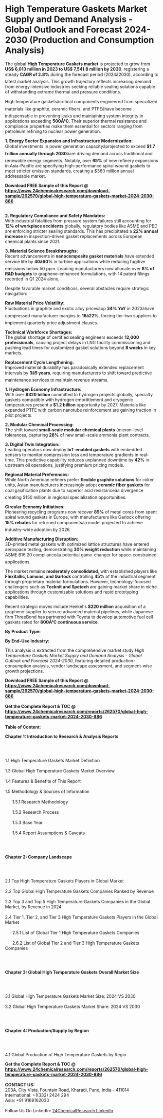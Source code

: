 <h1>High Temperature Gaskets Market Supply and Demand Analysis - Global Outlook and Forecast 2024-2030 (Production and Consumption Analysis)</h1><p>The global <strong>High Temperature Gaskets market</strong> is projected to grow from <strong>US$ 6,013 million in 2023 to US$ 7,541.8 million by 2030</strong>, registering a steady <strong>CAGR of 2.8%</strong> during the forecast period (2024â2030), according to latest market analysis. This growth trajectory reflects increasing demand from energy-intensive industries seeking reliable sealing solutions capable of withstanding extreme thermal and pressure conditions.</p><p>High temperature gasketsâcritical components engineered from specialized materials like graphite, ceramic fibers, and PTFEâhave become indispensable in preventing leaks and maintaining system integrity in applications exceeding <strong>500Â°C</strong>. Their superior thermal resistance and compliance properties make them essential for sectors ranging from petroleum refining to nuclear power generation.</p><p><strong>1. Energy Sector Expansion and Infrastructure Modernization:</strong><br>
Global investments in power generation capacityâprojected to exceed <strong>$1.7 trillion annually through 2030</strong>âare driving demand across traditional and renewable energy segments. Notably, over <strong>65%</strong> of new refinery expansions in Asia-Pacific are specifying high-performance spiral wound gaskets to meet stricter emission standards, creating a $380 million annual addressable market.</p><div><b>Download FREE Sample of this Report @ 
            <a href="https://www.24chemicalresearch.com/download-sample/262570/global-high-temperature-gaskets-market-2024-2030-886">
            https://www.24chemicalresearch.com/download-sample/262570/global-high-temperature-gaskets-market-2024-2030-886</a></b></div><br><p><strong>2. Regulatory Compliance and Safety Mandates:</strong><br>
With industrial fatalities from pressure system failures still accounting for <strong>12% of workplace accidents</strong> globally, regulatory bodies like ASME and PED are enforcing stricter sealing standards. This has precipitated a <strong>22% annual increase</strong> in inspection-driven gasket replacements across European chemical plants since 2021.</p><p><strong>3. Material Science Breakthroughs:</strong><br>
Recent advancements in <strong>nanocomposite gasket materials</strong> have extended service life by <strong>40â60%</strong> in turbine applications while reducing fugitive emissions below 50 ppm. Leading manufacturers now allocate over <strong>8% of R&amp;D budgets</strong> to graphene-enhanced formulations, with 14 patent filings recorded in Q1 2024 alone.</p><p>Despite favorable market conditions, several obstacles require strategic navigation:</p><p><strong>Raw Material Price Volatility:</strong><br>
	Fluctuations in graphite and exotic alloy pricesâup <strong>34% YoY</strong> in 2023âhave compressed manufacturer margins to <strong>18â22%</strong>, forcing tier-two suppliers to implement quarterly price adjustment clauses.</p><p><strong>Technical Workforce Shortages:</strong><br>
	The global shortage of certified sealing engineers exceeds <strong>12,000 professionals</strong>, causing project delays in LNG facility commissioning and pushing lead times for customized gasket solutions beyond <strong>8 weeks</strong> in key markets.</p><p><strong>Replacement Cycle Lengthening:</strong><br>
	Improved material durability has paradoxically extended replacement intervals by <strong>3â5 years</strong>, requiring manufacturers to shift toward predictive maintenance services to maintain revenue streams.</p><p><strong>1. Hydrogen Economy Infrastructure:</strong><br>
With over <strong>$320 billion</strong> committed to hydrogen projects globally, specialty gaskets compatible with hydrogen embrittlement and cryogenic temperatures present a <strong>$1.2 billion</strong> opportunity by 2027. Materials like expanded PTFE with carbon nanotube reinforcement are gaining traction in pilot projects.</p><p><strong>2. Modular Chemical Processing:</strong><br>
The shift toward <strong>small-scale modular chemical plants</strong> (micron-level tolerances, capturing <strong>28%</strong> of new small-scale ammonia plant contracts.</p><p><strong>3. Digital Twin Integration:</strong><br>
Leading operators now deploy <strong>IoT-enabled gaskets</strong> with embedded sensors to monitor compression loss and temperature gradients in real-time. This predictive capability reduces unplanned downtime by <strong>42%</strong> in upstream oil operations, justifying premium pricing models.</p><p><strong>Regional Material Preferences:</strong><br>
	While North American refiners prefer <strong>flexible graphite solutions</strong> for coker units, Asian manufacturers increasingly adopt <strong>ceramic fiber gaskets</strong> for coal gasification plants due to superior acid resistanceâa divergence creating $150 million in regional specialization opportunities.</p><p><strong>Circular Economy Initiatives:</strong><br>
	Pioneering recycling programs now recover <strong>85%</strong> of metal cores from spent spiral wound gaskets in Europe, with manufacturers like Garlock offering <strong>15% rebates</strong> for returned componentsâa model projected to achieve industry-wide adoption by 2026.</p><p><strong>Additive Manufacturing Disruption:</strong><br>
	3D-printed metal gaskets with optimized lattice structures have entered aerospace testing, demonstrating <strong>30% weight reduction</strong> while maintaining ASME B16.20 complianceâa potential game-changer for space-constrained applications.</p><p>The market remains <strong>moderately consolidated</strong>, with established players like <strong>Flexitallic, Lamons, and Garlock</strong> controlling <strong>45%</strong> of the industrial segment through proprietary material formulations. However, technology-focused challengers such as <strong>Tecknit and Spetech</strong> are gaining market share in niche applications through customizable solutions and rapid prototyping capabilities.</p><p>Recent strategic moves include Henkel's <strong>$220 million</strong> acquisition of a graphene supplier to secure advanced material pipelines, while Japanese firm ThreeBond has partnered with Toyota to develop automotive fuel cell gaskets rated for <strong>800Â°C continuous service</strong>.</p><p><strong>By Product Type:</strong>
		</p><p><strong>By End-Use Industry:</strong>
		</p><p>This analysis is extracted from the comprehensive market study <em>High Temperature Gaskets Market Supply and Demand Analysis - Global Outlook and Forecast 2024-2030</em>, featuring detailed production-consumption analysis, vendor landscape assessment, and segment-wise growth projections.</p><div><b>Download FREE Sample of this Report @ 
            <a href="https://www.24chemicalresearch.com/download-sample/262570/global-high-temperature-gaskets-market-2024-2030-886">
            https://www.24chemicalresearch.com/download-sample/262570/global-high-temperature-gaskets-market-2024-2030-886</a></b></div><br><div><b>Get the Complete Report & TOC @ 
            <a href="https://www.24chemicalresearch.com/reports/262570/global-high-temperature-gaskets-market-2024-2030-886">
            https://www.24chemicalresearch.com/reports/262570/global-high-temperature-gaskets-market-2024-2030-886</a></b></div><br>
            <b>Table of Content:</b><p><p><strong>Chapter 1: Introduction to Research &amp; Analysis Reports</strong></p><br />
<br />
<p>1.1 High Temperature Gaskets Market Definition<br /><br />
1.3 Global High Temperature Gaskets Market Overview<br /><br />
1.4 Features &amp; Benefits of This Report<br /><br />
1.5 Methodology &amp; Sources of Information<br /><br />
&nbsp;&nbsp;&nbsp;&nbsp;&nbsp; 1.5.1 Research Methodology<br /><br />
&nbsp;&nbsp;&nbsp;&nbsp;&nbsp; 1.5.2 Research Process<br /><br />
&nbsp;&nbsp;&nbsp;&nbsp;&nbsp; 1.5.3 Base Year<br /><br />
&nbsp;&nbsp;&nbsp;&nbsp;&nbsp; 1.5.4 Report Assumptions &amp; Caveats</p><br />
<br />
<p><strong>Chapter 2: Company Landscape</strong></p><br />
<br />
<p>2.1 Top High Temperature Gaskets Players in Global Market<br /><br />
2.2 Top Global High Temperature Gaskets Companies Ranked by Revenue<br /><br />
2.3 Top 3 and Top 5 High Temperature Gaskets Companies in the Global Market, by Revenue in 2024<br /><br />
2.4 Tier 1, Tier 2, and Tier 3 High Temperature Gaskets Players in the Global Market<br /><br />
&nbsp;&nbsp;&nbsp;&nbsp;&nbsp; 2.5.1 List of Global Tier 1 High Temperature Gaskets Companies<br /><br />
&nbsp;&nbsp;&nbsp;&nbsp;&nbsp; 2.6.2 List of Global Tier 2 and Tier 3 High Temperature Gaskets Companies</p><br />
<br />
<p><strong>Chapter 3: Global High Temperature Gaskets Overall Market Size</strong></p><br />
<br />
<p>3.1 Global High Temperature Gaskets Market Size: 2024 VS 2030<br /><br />
3.2 Global High Temperature Gaskets Market Share: 2024 VS 2030</p><br />
<br />
<p><strong>Chapter 4: Production/Supply by Region</strong></p><br />
<br />
<p>4.1 Global Production of High Temperature Gaskets by Regio</p><div><b>Get the Complete Report & TOC @ 
            <a href="https://www.24chemicalresearch.com/reports/262570/global-high-temperature-gaskets-market-2024-2030-886">
            https://www.24chemicalresearch.com/reports/262570/global-high-temperature-gaskets-market-2024-2030-886</a></b></div><br><b>CONTACT US:</b><br>
            203A, City Vista, Fountain Road, Kharadi, Pune, India - 411014<br>
            International: +1(332) 2424 294<br>
            Asia: +91 9169162030 <br><br>
            Follow Us On LinkedIn: <a href="https://www.linkedin.com/company/24chemicalresearch/">24ChemicalResearch LinkedIn</a>
